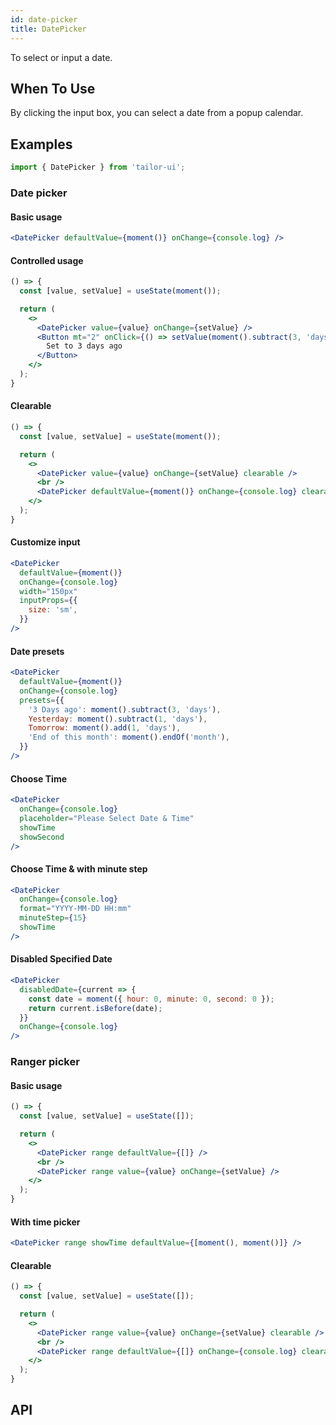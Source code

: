 ```yaml
---
id: date-picker
title: DatePicker
---
```


To select or input a date.

## When To Use

By clicking the input box, you can select a date from a popup calendar.

## Examples

```js
import { DatePicker } from 'tailor-ui';
```

### Date picker

#### Basic usage

```jsx live
<DatePicker defaultValue={moment()} onChange={console.log} />
```

#### Controlled usage

```jsx live
() => {
  const [value, setValue] = useState(moment());

  return (
    <>
      <DatePicker value={value} onChange={setValue} />
      <Button mt="2" onClick={() => setValue(moment().subtract(3, 'days'))}>
        Set to 3 days ago
      </Button>
    </>
  );
}
```

#### Clearable

```jsx live
() => {
  const [value, setValue] = useState(moment());

  return (
    <>
      <DatePicker value={value} onChange={setValue} clearable />
      <br />
      <DatePicker defaultValue={moment()} onChange={console.log} clearable />
    </>
  );
}
```

#### Customize input

```jsx live
<DatePicker
  defaultValue={moment()}
  onChange={console.log}
  width="150px"
  inputProps={{
    size: 'sm',
  }}
/>
```

#### Date presets

```jsx live
<DatePicker
  defaultValue={moment()}
  onChange={console.log}
  presets={{
    '3 Days ago': moment().subtract(3, 'days'),
    Yesterday: moment().subtract(1, 'days'),
    Tomorrow: moment().add(1, 'days'),
    'End of this month': moment().endOf('month'),
  }}
/>
```

#### Choose Time

```jsx live
<DatePicker
  onChange={console.log}
  placeholder="Please Select Date & Time"
  showTime
  showSecond
/>
```

#### Choose Time & with minute step

```jsx live
<DatePicker
  onChange={console.log}
  format="YYYY-MM-DD HH:mm"
  minuteStep={15}
  showTime
/>
```

#### Disabled Specified Date

```jsx live
<DatePicker
  disabledDate={current => {
    const date = moment({ hour: 0, minute: 0, second: 0 });
    return current.isBefore(date);
  }}
  onChange={console.log}
/>
```

### Ranger picker

#### Basic usage

```jsx live
() => {
  const [value, setValue] = useState([]);

  return (
    <>
      <DatePicker range defaultValue={[]} />
      <br />
      <DatePicker range value={value} onChange={setValue} />
    </>
  );
}
```

#### With time picker

```jsx live
<DatePicker range showTime defaultValue={[moment(), moment()]} />
```

#### Clearable

```jsx live
() => {
  const [value, setValue] = useState([]);

  return (
    <>
      <DatePicker range value={value} onChange={setValue} clearable />
      <br />
      <DatePicker range defaultValue={[]} onChange={console.log} clearable />
    </>
  );
}
```

## API
